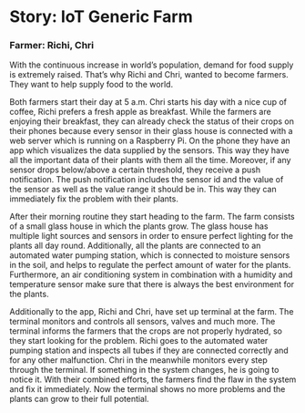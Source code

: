 # Story: IoT Generic Farm

### Farmer: Richi, Chri

With the continuous increase in world’s population, demand for food supply is extremely raised. That’s why Richi and Chri, wanted to become farmers. They want to help supply food to the world.
 
Both farmers start their day at 5 a.m. Chri starts his day with a nice cup of coffee, Richi prefers a fresh apple as breakfast. While the farmers are enjoying their breakfast, they can already check the status of their crops on their phones because every sensor in their glass house is connected with a web server which is running on a Raspberry Pi. On the phone they have an app which visualizes the data supplied by the sensors. This way they have all the important data of their plants with them all the time. Moreover, if any sensor drops below/above a certain threshold, they receive a push notification. The push notification includes the sensor id and the value of the sensor as well as the value range it should be in. This way they can immediately fix the problem with their plants. 

After their morning routine they start heading to the farm. The farm consists of a small glass house in which the plants grow. The glass house has multiple light sources and sensors in order to ensure perfect lighting for the plants all day round. Additionally, all the plants are connected to an automated water pumping station, which is connected to moisture sensors in the soil, and helps to regulate the perfect amount of water for the plants. Furthermore, an air conditioning system in combination with a humidity and temperature sensor make sure that there is always the best environment for the plants.

Additionally to the app, Richi and Chri, have set up terminal at the farm. The terminal monitors and controls all sensors, valves and much more. The terminal informs the farmers that the crops are not properly hydrated, so they start looking for the problem. Richi goes to the automated water pumping station and inspects all tubes if they are connected correctly and for any other malfunction. Chri in the meanwhile monitors every step through the terminal. If something in the system changes, he is going to notice it. With their combined efforts, the farmers find the flaw in the system and fix it immediately. Now the terminal shows no more problems and the plants can grow to their full potential.